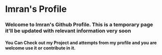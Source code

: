 # Imran's Profile
### Welcome to Imran's Github Profile. This is a temporary page it'll be updated with relevant information very soon
#### You Can Check out my Project and attempts from my profile and you are welcome use it or contribute in it.
